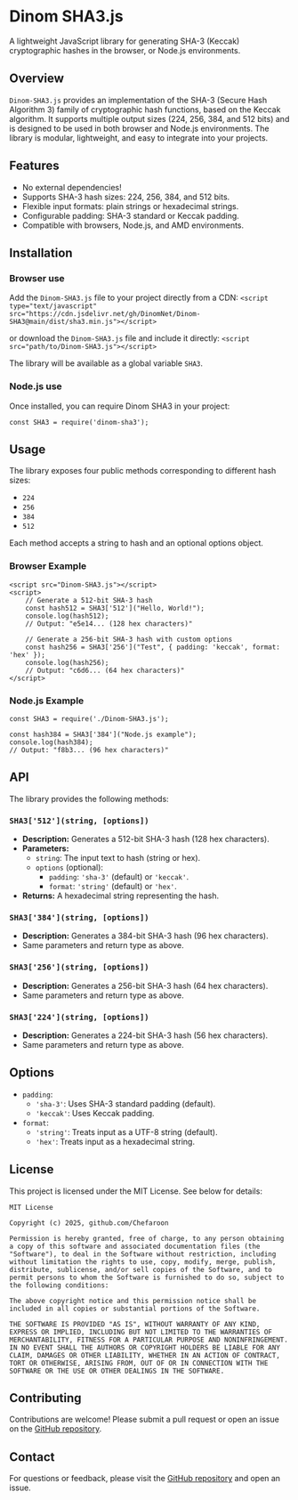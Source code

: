# Dinom SHA3.js

A lightweight JavaScript library for generating SHA-3 (Keccak) cryptographic hashes in the browser, or Node.js environments.

## Overview

`Dinom-SHA3.js` provides an implementation of the SHA-3 (Secure Hash Algorithm 3) family of cryptographic hash functions, based on the Keccak algorithm. It supports multiple output sizes (224, 256, 384, and 512 bits) and is designed to be used in both browser and Node.js environments. The library is modular, lightweight, and easy to integrate into your projects.


## Features

*   No external dependencies!
*   Supports SHA-3 hash sizes: 224, 256, 384, and 512 bits.
*   Flexible input formats: plain strings or hexadecimal strings.
*   Configurable padding: SHA-3 standard or Keccak padding.
*   Compatible with browsers, Node.js, and AMD environments.


## Installation

### Browser use

Add the `Dinom-SHA3.js` file to your project directly from a CDN:
`<script type="text/javascript" src="https://cdn.jsdelivr.net/gh/DinomNet/Dinom-SHA3@main/dist/sha3.min.js"></script>`

or download the `Dinom-SHA3.js` file and include it directly:
`<script src="path/to/Dinom-SHA3.js"></script>`

The library will be available as a global variable `SHA3`.


### Node.js use

Once installed, you can require Dinom SHA3 in your project:

`const SHA3 = require('dinom-sha3');`


## Usage

The library exposes four public methods corresponding to different hash sizes:
* `224`
* `256`
* `384`
* `512`

Each method accepts a string to hash and an optional options object.

### Browser Example
```
<script src="Dinom-SHA3.js"></script>
<script>
    // Generate a 512-bit SHA-3 hash
    const hash512 = SHA3['512']("Hello, World!");
    console.log(hash512); 
    // Output: "e5e14... (128 hex characters)"

    // Generate a 256-bit SHA-3 hash with custom options
    const hash256 = SHA3['256']("Test", { padding: 'keccak', format: 'hex' });
    console.log(hash256); 
    // Output: "c6d6... (64 hex characters)"
</script>
```

### Node.js Example

```
const SHA3 = require('./Dinom-SHA3.js');

const hash384 = SHA3['384']("Node.js example");
console.log(hash384); 
// Output: "f8b3... (96 hex characters)"
```

## API

The library provides the following methods:

### `SHA3['512'](string, [options])`

*   **Description:** Generates a 512-bit SHA-3 hash (128 hex characters).
*   **Parameters:**
    *   `string`: The input text to hash (string or hex).
    *   `options` (optional):
        *   `padding`: `'sha-3'` (default) or `'keccak'`.
        *   `format`: `'string'` (default) or `'hex'`.
*   **Returns:** A hexadecimal string representing the hash.

### `SHA3['384'](string, [options])`

*   **Description:** Generates a 384-bit SHA-3 hash (96 hex characters).
*   Same parameters and return type as above.

### `SHA3['256'](string, [options])`

*   **Description:** Generates a 256-bit SHA-3 hash (64 hex characters).
*   Same parameters and return type as above.

### `SHA3['224'](string, [options])`

*   **Description:** Generates a 224-bit SHA-3 hash (56 hex characters).
*   Same parameters and return type as above.

## Options

*   `padding`:
    *   `'sha-3'`: Uses SHA-3 standard padding (default).
    *   `'keccak'`: Uses Keccak padding.
*   `format`:
    *   `'string'`: Treats input as a UTF-8 string (default).
    *   `'hex'`: Treats input as a hexadecimal string.

## License

This project is licensed under the MIT License. See below for details:

```
MIT License

Copyright (c) 2025, github.com/Chefaroon

Permission is hereby granted, free of charge, to any person obtaining a copy of this software and associated documentation files (the "Software"), to deal in the Software without restriction, including without limitation the rights to use, copy, modify, merge, publish, distribute, sublicense, and/or sell copies of the Software, and to permit persons to whom the Software is furnished to do so, subject to the following conditions:

The above copyright notice and this permission notice shall be included in all copies or substantial portions of the Software.

THE SOFTWARE IS PROVIDED "AS IS", WITHOUT WARRANTY OF ANY KIND, EXPRESS OR IMPLIED, INCLUDING BUT NOT LIMITED TO THE WARRANTIES OF MERCHANTABILITY, FITNESS FOR A PARTICULAR PURPOSE AND NONINFRINGEMENT. IN NO EVENT SHALL THE AUTHORS OR COPYRIGHT HOLDERS BE LIABLE FOR ANY CLAIM, DAMAGES OR OTHER LIABILITY, WHETHER IN AN ACTION OF CONTRACT, TORT OR OTHERWISE, ARISING FROM, OUT OF OR IN CONNECTION WITH THE SOFTWARE OR THE USE OR OTHER DEALINGS IN THE SOFTWARE.
```

## Contributing

Contributions are welcome! Please submit a pull request or open an issue on the [GitHub repository](https://github.com/DinomNet/Dinom-SHA3).

## Contact

For questions or feedback, please visit the [GitHub repository](https://github.com/DinomNet/Dinom-SHA3) and open an issue.
